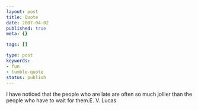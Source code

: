 ```yaml
---
layout: post
title: Quote
date: 2007-04-02
published: true
meta: {}

tags: []

type: post
keywords:
- fun
- tumble-quote
status: publish
---
```

<!-- blockquote  -->I have noticed that the people who are late are often so much jollier than the people who have to wait for them.<!-- endblockquote  -->E. V. Lucas

